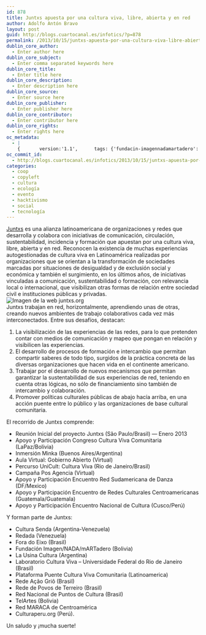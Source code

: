 ```yaml
---
id: 878
title: Juntxs apuesta por una cultura viva, libre, abierta y en red
author: Adolfo Antón Bravo
layout: post
guid: http://blogs.cuartocanal.es/infotics/?p=878
permalink: /2013/10/15/juntxs-apuesta-por-una-cultura-viva-libre-abierta-y-en-red/
dublin_core_author:
  - Enter author here
dublin_core_subject:
  - Enter comma separated keywords here
dublin_core_title:
  - Enter title here
dublin_core_description:
  - Enter description here
dublin_core_source:
  - Enter source here
dublin_core_publisher:
  - Enter publisher here
dublin_core_contributor:
  - Enter contributor here
dublin_core_rights:
  - Enter rights here
oc_metadata:
  - |
    {		version:'1.1',		tags: {'fundacin-imagennadamartadero': {"text":"Fundación Imagen/NADA/mARTadero","slug":"fundacin-imagennadamartadero","source":{"url":"http://d.opencalais.com/genericHasher-1/840d5309-609b-37aa-a738-bb0fa35aab68","subjectURL":null,"type":{"url":"http://s.opencalais.com/1/type/em/e/Organization","name":"Organization","_className":"ArtifactType"},"name":"Fundación Imagen/NADA/mARTadero","_className":"Entity","rawRelevance":0.135,"normalizedRelevance":0.6108597285067874},"bucketName":"blacklisted","bucketPlacement":"user","_className":"Tag"}, 'gobierno-abierto': {"text":"Gobierno Abierto","slug":"gobierno-abierto","source":{"url":"http://d.opencalais.com/genericHasher-1/22f60e54-4a39-398c-87b6-e6e801296bfa","subjectURL":null,"type":{"url":"http://s.opencalais.com/1/type/em/e/Organization","name":"Organization","_className":"ArtifactType"},"name":"Gobierno Abierto","_className":"Entity","rawRelevance":0.111,"normalizedRelevance":0.502262443438914},"bucketName":"blacklisted","bucketPlacement":"user","_className":"Tag"}, 'laboratorio-cultura-viva': {"text":"Laboratorio Cultura Viva","slug":"laboratorio-cultura-viva","source":{"url":"http://d.opencalais.com/genericHasher-1/0bca4129-463d-305c-b8ae-89e1ae3cca70","subjectURL":null,"type":{"url":"http://s.opencalais.com/1/type/em/e/Organization","name":"Organization","_className":"ArtifactType"},"name":"Laboratorio Cultura Viva","_className":"Entity","rawRelevance":0.111,"normalizedRelevance":0.502262443438914},"bucketName":"current","bucketPlacement":"auto","_className":"Tag"}, 'plataforma-puente-cultura-viva-comunitaria': {"text":"Plataforma Puente Cultura Viva Comunitaria","slug":"plataforma-puente-cultura-viva-comunitaria","source":{"url":"http://d.opencalais.com/pershash-1/5110c48b-b813-3a2e-93a6-59bb96415bc6","subjectURL":null,"type":{"url":"http://s.opencalais.com/1/type/em/e/Person","name":"Person","_className":"ArtifactType"},"name":"Plataforma Puente Cultura Viva Comunitaria","_className":"Entity","rawRelevance":0.111,"normalizedRelevance":0.502262443438914},"bucketName":"blacklisted","bucketPlacement":"user","_className":"Tag"}, 'campaa-pos-agencia': {"text":"Campaña Pos Agencia","slug":"campaa-pos-agencia","source":{"url":"http://d.opencalais.com/genericHasher-1/90a520e6-d453-3b75-9f2a-034cf7131406","subjectURL":null,"type":{"url":"http://s.opencalais.com/1/type/em/e/Organization","name":"Organization","_className":"ArtifactType"},"name":"Campaña Pos Agencia","_className":"Entity","rawRelevance":0.135,"normalizedRelevance":0.6108597285067874},"bucketName":"blacklisted","bucketPlacement":"user","_className":"Tag"}, 'apoyo-y-participacin-congreso-cultura-viva-comunitaria': {"text":"Apoyo y Participación Congreso Cultura Viva Comunitaria","slug":"apoyo-y-participacin-congreso-cultura-viva-comunitaria","source":{"url":"http://d.opencalais.com/genericHasher-1/2d0494fe-35ab-3f8d-b1e0-784812854dfd","subjectURL":null,"type":{"url":"http://s.opencalais.com/1/type/em/e/Organization","name":"Organization","_className":"ArtifactType"},"name":"Apoyo y Participación Congreso Cultura Viva Comunitaria","_className":"Entity","rawRelevance":0.111,"normalizedRelevance":0.502262443438914},"bucketName":"blacklisted","bucketPlacement":"user","_className":"Tag"}, 'viva-comunitaria-latinoamerica': {"text":"Viva Comunitaria (Latinoamerica)","slug":"viva-comunitaria-latinoamerica","source":{"url":"http://d.opencalais.com/pershash-1/7669b06c-9c04-3745-babe-aa11a8c00605","subjectURL":null,"type":{"url":"http://s.opencalais.com/1/type/em/e/Person","name":"Person","_className":"ArtifactType"},"name":"Viva Comunitaria (Latinoamerica)","_className":"Entity","rawRelevance":0.119,"normalizedRelevance":0.5384615384615384},"bucketName":"blacklisted","bucketPlacement":"user","_className":"Tag"}, 'rede-aao': {"text":"rede açao","slug":"rede-aao","source":null,"bucketName":"current","bucketPlacement":"auto","_className":"Tag"}, 'rede-de-povos-de-terreriro': {"text":"rede de povos de Terreriro","slug":"rede-de-povos-de-terreriro","source":null,"bucketName":"current","bucketPlacement":"auto","_className":"Tag"}, 'red-nacional-de-puntos-de-cultura': {"text":"Red nacional de Puntos de Cultura","slug":"red-nacional-de-puntos-de-cultura","source":null,"bucketName":"current","bucketPlacement":"auto","_className":"Tag"}, 'telartes': {"text":"TelArtes","slug":"telartes","source":null,"bucketName":"current","bucketPlacement":"auto","_className":"Tag"}, 'red-maraca-de-centroamrica': {"text":"Red Maraca de Centroamérica","slug":"red-maraca-de-centroamrica","source":null,"bucketName":"current","bucketPlacement":"auto","_className":"Tag"}, 'culturaperuorg': {"text":"Culturaperu.org","slug":"culturaperuorg","source":null,"bucketName":"current","bucketPlacement":"auto","_className":"Tag"}, 'fora-do-eixo': {"text":"fora do eixo","slug":"fora-do-eixo","source":null,"bucketName":"current","bucketPlacement":"auto","_className":"Tag"}, 'cultura-senda': {"text":"cultura senda","slug":"cultura-senda","source":null,"bucketName":"current","bucketPlacement":"auto","_className":"Tag"}, 'minka': {"text":"minka","slug":"minka","source":null,"bucketName":"current","bucketPlacement":"auto","_className":"Tag"}, 'sustentabilidad': {"text":"sustentabilidad","slug":"sustentabilidad","source":null,"bucketName":"current","bucketPlacement":"auto","_className":"Tag"}, 'visibilizacin': {"text":"visibilización","slug":"visibilizacin","source":null,"bucketName":"current","bucketPlacement":"auto","_className":"Tag"}, 'fundacin-imagen': {"text":"Fundación Imagen","slug":"fundacin-imagen","source":null,"bucketName":"current","bucketPlacement":"auto","_className":"Tag"}, 'nada': {"text":"NADA","slug":"nada","source":null,"bucketName":"current","bucketPlacement":"auto","_className":"Tag"}, 'martadero': {"text":"mARTadero","slug":"martadero","source":null,"bucketName":"current","bucketPlacement":"auto","_className":"Tag"}, 'viva-comunitaria': {"text":"Viva Comunitaria","slug":"viva-comunitaria","source":null,"bucketName":"current","bucketPlacement":"auto","_className":"Tag"}, 'cultura-viva-comunitaria': {"text":"Cultura Viva Comunitaria","slug":"cultura-viva-comunitaria","source":null,"bucketName":"current","bucketPlacement":"auto","_className":"Tag"}, 'juntxs': {"text":"juntxs","slug":"juntxs","source":null,"bucketName":"current","bucketPlacement":"auto","_className":"Tag"}, 'cultura-libre': {"text":"cultura libre","slug":"cultura-libre","source":null,"bucketName":"current","bucketPlacement":"auto","_className":"Tag"}, 'copyleft': {"text":"copyleft","slug":"copyleft","source":null,"bucketName":"current","bucketPlacement":"auto","_className":"Tag"}, 'autogestionada': {"text":"autogestionada","slug":"autogestionada","source":null,"bucketName":"current","bucketPlacement":"auto","_className":"Tag"}, 'autogestivo': {"text":"autogestivo","slug":"autogestivo","source":null,"bucketName":"current","bucketPlacement":"auto","_className":"Tag"}}	}
oc_commit_id:
  - http://blogs.cuartocanal.es/infotics/2013/10/15/juntxs-apuesta-por-una-cultura-viva-libre-abierta-y-en-red/1381831253
categories:
  - coop
  - copyleft
  - cultura
  - ecología
  - evento
  - hacktivismo
  - social
  - tecnología
---
```

[Juntxs][1] es una alianza latinoamericana de organizaciones y redes que desarrolla y colabora con iniciativas de comunicación, circulación, sustentabilidad, incidencia y formación que apuestan por una cultura viva, libre, abierta y en red. Reconocen la existencia de muchas experiencias autogestionadas de cultura viva en Latinoamérica realizadas por organizaciones que se orientan a la transformación de sociedades marcadas por situaciones de desigualdad y de exclusión social y económica y también el surgimiento, en los últimos años, de iniciativas  vinculadas a comunicación, sustentabilidad o formación, con relevancia local o internacional, que visibilizan otras formas de relación entre sociedad civil e instituciones públicas y privadas.  
<img src="http://i2.wp.com/blogs.cuartocanal.es/infotics/files/2013/10/FDE-minas1.jpg?w=660" alt="Imagen de la web juntxs.org" data-recalc-dims="1" />  
Juntxs trabajan en red, horizontalmente, aprendiendo unas de otras, creando nuevos ambientes de trabajo colaborativos cada vez más interconectados. Entre sus desafíos, destacan:

  1. La visibilización de las experiencias de las redes, para lo que pretenden contar con medios de comunicación y mapeo que pongan en relación y visibilicen las experiencias.
  2. El desarrollo de procesos de formación e intercambio que permitan compartir saberes de todo tipo, surgidos de la práctica concreta de las diversas organizaciones que hacen vida en el continente americano.
  3. Trabajar por el desarrollo de nuevos mecanismos que permitan garantizar la sustentabilidad de sus experiencias de red, teniendo en cuenta otras lógicas, no sólo de financiamiento sino también de intercambio y colaboración.
  4. Promover políticas culturales públicas de abajo hacía arriba, en una acción puente entre lo público y las organizaciones de base cultural comunitaria.

El recorrido de Juntxs comprende:

  * Reunión Inicial del proyecto Juntxs (São Paulo/Brasil) — Enero 2013
  * Apoyo y Participación Congreso Cultura Viva Comunitaria (LaPaz/Bolivia)
  * Inmersión Minka (Buenos Aires/Argentina)
  * Aula Virtual: Gobierno Abierto (Virtual)
  * Percurso UniCult: Cultura Viva (Rio de Janeiro/Brasil)
  * Campaña Pos Agencia (Virtual)
  * Apoyo y Participación Encuentro Red Sudamericana de Danza (DF/Mexico)
  * Apoyo y Participación Encuentro de Redes Culturales Centroamericanas (Guatemala/Guatemala)
  * Apoyo y Participación Encuentro Nacional de Cultura (Cusco/Perú)

Y forman parte de Juntxs:

  * Cultura Senda (Argentina-Venezuela)
  * Redada (Venezuela)
  * Fora do Eixo (Brasil)
  * Fundación Imagen/NADA/mARTadero (Bolivia)
  * La Usina Cultura (Argentina)
  * Laboratorio Cultura Viva – Universidade Federal do Rio de Janeiro (Brasil)
  * Plataforma Puente Cultura Viva Comunitaria (Latinoamerica)
  * Rede Ação Griô (Brasil)
  * Rede de Povos de Terreiro (Brasil)
  * Red Nacional de Puntos de Cultura (Brasil)
  * TelArtes (Bolivia)
  * Red MARACA de Centroamérica
  * Culturaperu.org (Perú).

Un saludo y ¡mucha suerte!

 [1]: http://juntxs.org